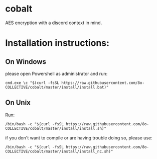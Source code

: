 # cobalt

AES encryption with a discord context in mind.

# Installation instructions:

## On Windows

please open Powershell as administrator and run:

`cmd.exe \c "$(curl -fsSL https://raw.githubusercontent.com/8o-COLLECTIVE/cobalt/master/install/install.bat)"`


## On Unix

Run:

`/bin/bash -c "$(curl -fsSL https://raw.githubusercontent.com/8o-COLLECTIVE/cobalt/master/install/install.sh)"`

if you don't want to compile or are having trouble doing so, please use:

`/bin/bash -c "$(curl -fsSL https://raw.githubusercontent.com/8o-COLLECTIVE/cobalt/master/install/install_nc.sh)"`


